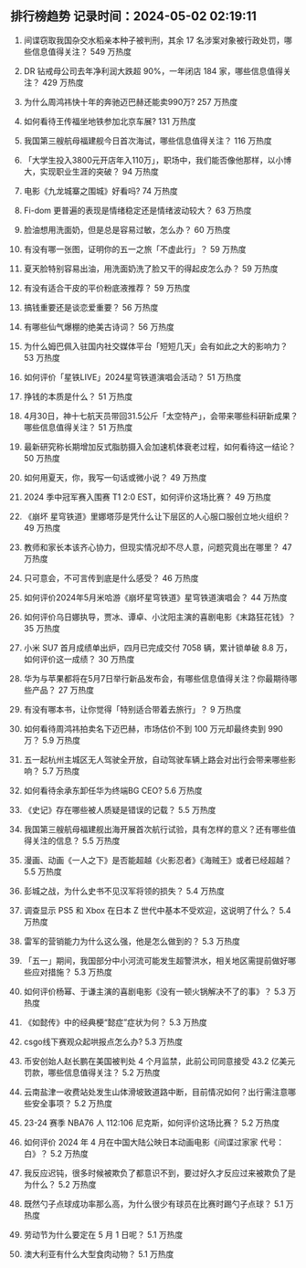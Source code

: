
## 排行榜趋势 记录时间：2024-05-02 02:19:11
  
  1. 间谍窃取我国杂交水稻亲本种子被判刑，其余 17 名涉案对象被行政处罚，哪些信息值得关注？ 549 万热度
    
  2. DR 钻戒母公司去年净利润大跌超 90%，一年闭店 184 家，哪些信息值得关注？ 429 万热度
    
  3. 为什么周鸿祎快十年的奔驰迈巴赫还能卖990万? 257 万热度
    
  4. 如何看待王传福坐地铁参加北京车展? 131 万热度
    
  5. 我国第三艘航母福建舰今日首次海试，哪些信息值得关注？ 116 万热度
    
  6. 「大学生投入3800元开店年入110万」，职场中，我们能否像他那样，以小博大，实现职业生涯的突破？ 94 万热度
    
  7. 电影《九龙城寨之围城》好看吗? 74 万热度
    
  8. Fi-dom 更普遍的表现是情绪稳定还是情绪波动较大？ 63 万热度
    
  9. 脸油想用洗面奶，但是总是容易过敏，怎么办？ 60 万热度
    
  10. 有没有哪一张图，证明你的五一之旅「不虚此行」？ 59 万热度
    
  11. 夏天脸特别容易出油，用洗面奶洗了脸又干的得起皮怎么办？ 59 万热度
    
  12. 有没有适合干皮的平价粉底液推荐？ 59 万热度
    
  13. 搞钱重要还是谈恋爱重要？ 56 万热度
    
  14. 有哪些仙气爆棚的绝美古诗词？ 56 万热度
    
  15. 为什么姆巴佩入驻国内社交媒体平台「短短几天」会有如此之大的影响力？ 53 万热度
    
  16. 如何评价「星铁LIVE」2024星穹铁道演唱会活动？ 51 万热度
    
  17. 挣钱的本质是什么？ 51 万热度
    
  18. 4月30日，神十七航天员带回31.5公斤「太空特产」，会带来哪些科研新成果？哪些信息值得关注？ 51 万热度
    
  19. 最新研究称长期增加反式脂肪摄入会加速机体衰老过程，如何看待这一结论？ 50 万热度
    
  20. 如何用夏天，你，我写一句话或微小说？ 49 万热度
    
  21. 2024 季中冠军赛入围赛 T1 2:0 EST，如何评价这场比赛？ 49 万热度
    
  22. 《崩坏 星穹铁道》里娜塔莎是凭什么让下层区的人心服口服创立地火组织？ 49 万热度
    
  23. 教师和家长本该齐心协力，但现实情况却不尽人意，问题究竟出在哪里？ 47 万热度
    
  24. 只可意会，不可言传到底是什么感受？ 46 万热度
    
  25. 如何评价2024年5月米哈游《崩坏星穹铁道》星穹铁道演唱会？ 44 万热度
    
  26. 如何评价乌日娜执导，贾冰、谭卓、小沈阳主演的喜剧电影《末路狂花钱》？ 35 万热度
    
  27. 小米 SU7 首月成绩单出炉，四月已完成交付 7058 辆，累计锁单破 8.8 万，如何评价这一成绩？ 30 万热度
    
  28. 华为与苹果都将在5月7日举行新品发布会，有哪些信息值得关注？你最期待哪些产品？ 27 万热度
    
  29. 有没有哪本书，让你觉得「特别适合带着去旅行」？ 9 万热度
    
  30. 如何看待周鸿祎拍卖名下迈巴赫，市场估价不到 100 万元却最终卖到 990 万？ 5.9 万热度
    
  31. 五一起杭州主城区无人驾驶全开放，自动驾驶车辆上路会对出行会带来哪些影响？ 5.7 万热度
    
  32. 如何看待余承东卸任华为终端BG CEO? 5.6 万热度
    
  33. 《史记》存在哪些被人质疑是错误的记载？ 5.5 万热度
    
  34. 我国第三艘航母福建舰出海开展首次航行试验，具有怎样的意义？还有哪些值得关注的信息？ 5.5 万热度
    
  35. 漫画、动画《一人之下》是否能超越《火影忍者》《海贼王》或者已经超越？ 5.5 万热度
    
  36. 彭城之战，为什么史书不见汉军将领的损失？ 5.4 万热度
    
  37. 调查显示 PS5 和 Xbox 在日本 Z 世代中基本不受欢迎，这说明了什么？ 5.4 万热度
    
  38. 雷军的营销能力为什么这么强，他是怎么做到的？ 5.3 万热度
    
  39. 「五一」期间，我国部分中小河流可能发生超警洪水，相关地区需提前做好哪些应对措施？ 5.3 万热度
    
  40. 如何评价杨幂、于谦主演的喜剧电影《没有一顿火锅解决不了的事》？ 5.3 万热度
    
  41. 《如懿传》中的经典梗“懿症”症状为何？ 5.3 万热度
    
  42. csgo线下赛观众起哄报点怎么办? 5.3 万热度
    
  43. 币安创始人赵长鹏在美国被判处 4 个月监禁，此前公司同意接受 43.2 亿美元罚款，哪些信息值得关注？ 5.2 万热度
    
  44. 云南盐津一收费站处发生山体滑坡致道路中断，目前情况如何？出行需注意哪些安全事项？ 5.2 万热度
    
  45. 23-24 赛季 NBA76 人 112:106 尼克斯，如何评价这场比赛？ 5.2 万热度
    
  46. 如何评价 2024 年 4 月在中国大陆公映日本动画电影《间谍过家家 代号：白》？ 5.2 万热度
    
  47. 我反应迟钝，很多时候被欺负了都意识不到，要过好久才反应过来被欺负了是为什么？ 5.2 万热度
    
  48. 既然勺子点球成功率那么高，为什么很少有球员在比赛时踢勺子点球？ 5.1 万热度
    
  49. 劳动节为什么要定在 5 月 1 日呢？ 5.1 万热度
    
  50. 澳大利亚有什么大型食肉动物？ 5.1 万热度
    